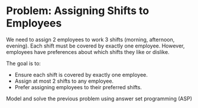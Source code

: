 # Problem: Assigning Shifts to Employees

We need to assign 2 employees to work 3 shifts (morning, afternoon, evening). Each shift must be covered by exactly one employee. However, employees have preferences about which shifts they like or dislike.

The goal is to:

- Ensure each shift is covered by exactly one employee.
- Assign at most 2 shifts to any employee.
- Prefer assigning employees to their preferred shifts.

Model and solve the previous problem using answer set programming (ASP)